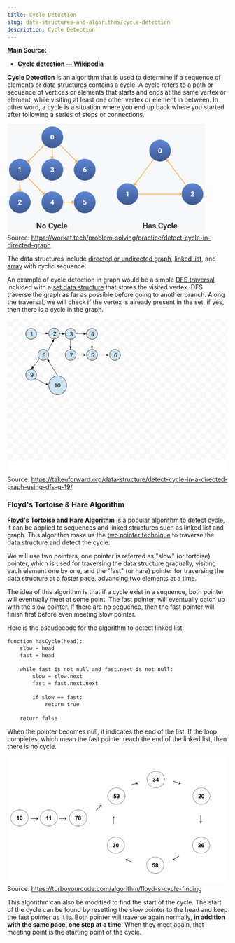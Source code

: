 ```yaml
---
title: Cycle Detection
slug: data-structures-and-algorithms/cycle-detection
description: Cycle Detection
---
```


**Main Source:**

- **[Cycle detection — Wikipedia](https://en.wikipedia.org/wiki/Cycle_detection)**

**Cycle Detection** is an algorithm that is used to determine if a sequence of elements or data structures contains a cycle. A cycle refers to a path or sequence of vertices or elements that starts and ends at the same vertex or element, while visiting at least one other vertex or element in between. In other word, a cycle is a situation where you end up back where you started after following a series of steps or connections.

![Cycle in graph](./cycle.png)  
Source: https://workat.tech/problem-solving/practice/detect-cycle-in-directed-graph

The data structures include [directed or undirected graph](/cs-notes/data-structures-and-algorithms/graph), [linked list](/cs-notes/data-structures-and-algorithms/linked-list), and [array](/cs-notes/data-structures-and-algorithms/array) with cyclic sequence.

An example of cycle detection in graph would be a simple [DFS traversal](/cs-notes/data-structures-and-algorithms/traversal#depth-first-search-dfs) included with a [set data structure](/cs-notes/data-structures-and-algorithms/set) that stores the visited vertex. DFS traverse the graph as far as possible before going to another branch. Along the traversal, we will check if the vertex is already present in the set, if yes, then there is a cycle in the graph.

![Cycle detect using DFS](./cycle-detect-dfs.webp)  
Source: https://takeuforward.org/data-structure/detect-cycle-in-a-directed-graph-using-dfs-g-19/

### Floyd's Tortoise & Hare Algorithm

**Floyd's Tortoise and Hare Algorithm** is a popular algorithm to detect cycle, it can be applied to sequences and linked structures such as linked list and graph. This algorithm make us the [two pointer technique](/cs-notes/data-structures-and-algorithms/two-pointer) to traverse the data structure and detect the cycle.

We will use two pointers, one pointer is referred as "slow" (or tortoise) pointer, which is used for traversing the data structure gradually, visiting each element one by one, and the "fast" (or hare) pointer for traversing the data structure at a faster pace, advancing two elements at a time.

The idea of this algorithm is that if a cycle exist in a sequence, both pointer will eventually meet at some point. The fast pointer, will eventually catch up with the slow pointer. If there are no sequence, then the fast pointer will finish first before even meeting slow pointer.

Here is the pseudocode for the algorithm to detect linked list:

```
function hasCycle(head):
    slow = head
    fast = head

    while fast is not null and fast.next is not null:
        slow = slow.next
        fast = fast.next.next

        if slow == fast:
            return true

    return false
```

When the pointer becomes null, it indicates the end of the list. If the loop completes, which mean the fast pointer reach the end of the linked list, then there is no cycle.

![Floyd algorithm illustration](./floyd-algorithm.gif)  
Source: https://turboyourcode.com/algorithm/floyd-s-cycle-finding

This algorithm can also be modified to find the start of the cycle. The start of the cycle can be found by resetting the slow pointer to the head and keep the fast pointer as it is. Both pointer will traverse again normally, **in addition with the same pace, one step at a time**. When they meet again, that meeting point is the starting point of the cycle.
